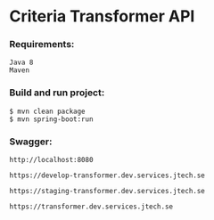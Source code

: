 # Criteria Transformer API

### Requirements:

    Java 8
    Maven

### Build and run project:

    $ mvn clean package
    $ mvn spring-boot:run
    
### Swagger:

    http://localhost:8080

    https://develop-transformer.dev.services.jtech.se

    https://staging-transformer.dev.services.jtech.se

    https://transformer.dev.services.jtech.se
